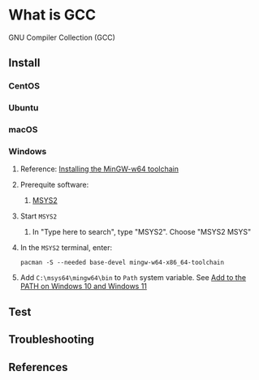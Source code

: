 # What is GCC

GNU Compiler Collection (GCC)

## Install

### CentOS

### Ubuntu

### macOS

### Windows

1. Reference: [Installing the MinGW-w64 toolchain](https://code.visualstudio.com/docs/cpp/config-mingw#_installing-the-mingww64-toolchain)
1. Prerequite software:
    1. [MSYS2](../WHATIS/msys2.md#windows)
1. Start `MSYS2`
    1. In "Type here to search", type "MSYS2".  Choose "MSYS2 MSYS"
1. In the `MSYS2` terminal, enter:

    ```console
    pacman -S --needed base-devel mingw-w64-x86_64-toolchain
    ```

1. Add `C:\msys64\mingw64\bin` to `Path` system variable.
   See [Add to the PATH on Windows 10 and Windows 11](https://www.architectryan.com/2018/03/17/add-to-the-path-on-windows-10/)

## Test

## Troubleshooting

## References
